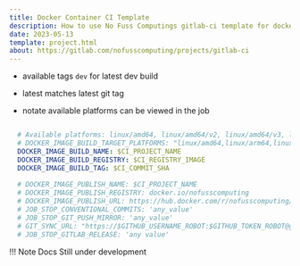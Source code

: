 ```yaml
---
title: Docker Container CI Template
description: How to use No Fuss Computings gitlab-ci template for docker containers
date: 2023-05-13
template: project.html
about: https://gitlab.com/nofusscomputing/projects/gitlab-ci
---
```


- available tags `dev` for latest dev build

- latest matches latest git tag


- notate available platforms can be viewed in the job

``` yaml

  # Available platforms: linux/amd64, linux/amd64/v2, linux/amd64/v3, linux/arm64, linux/riscv64, linux/ppc64, linux/ppc64le, linux/s390x, linux/386, linux/mips64le, linux/mips64, linux/arm/v7, linux/arm/v6
  # DOCKER_IMAGE_BUILD_TARGET_PLATFORMS: "linux/amd64,linux/arm64,linux/arm/v7"
  DOCKER_IMAGE_BUILD_NAME: $CI_PROJECT_NAME
  DOCKER_IMAGE_BUILD_REGISTRY: $CI_REGISTRY_IMAGE
  DOCKER_IMAGE_BUILD_TAG: $CI_COMMIT_SHA
  
  # DOCKER_IMAGE_PUBLISH_NAME: $CI_PROJECT_NAME
  # DOCKER_IMAGE_PUBLISH_REGISTRY: docker.io/nofusscomputing
  # DOCKER_IMAGE_PUBLISH_URL: https://hub.docker.com/r/nofusscomputing/$DOCKER_IMAGE_PUBLISH_NAME
  # JOB_STOP_CONVENTIONAL_COMMITS: 'any_value'
  # JOB_STOP_GIT_PUSH_MIRROR: 'any_value'
  # GIT_SYNC_URL: "https://$GITHUB_USERNAME_ROBOT:$GITHUB_TOKEN_ROBOT@github.com/NoFussComputing/config.git" # Must be defined for job to run
  # JOB_STOP_GITLAB_RELEASE: 'any value'

```

!!! Note
    Docs Still under development
